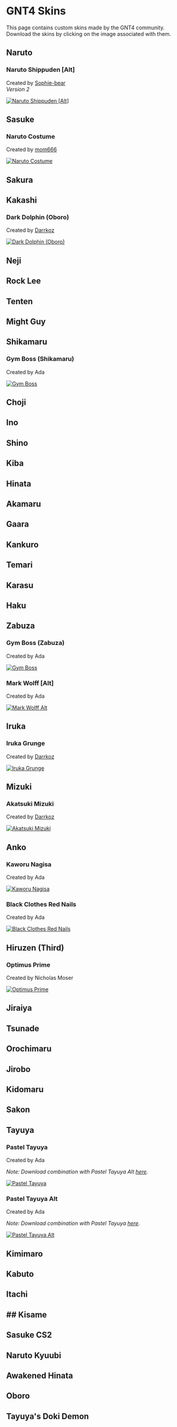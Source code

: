 # GNT4 Skins

This page contains custom skins made by the GNT4 community.  
Download the skins by clicking on the image associated with them.

## Naruto

### Naruto Shippuden [Alt]

Created by [Sophie-bear](https://twitter.com/Soph3D)  
*Version 2*

[![Naruto Shippuden [Alt]](/gnt4/images/skins/NarutoShippudenCostumeSD_P2.png?raw=true "Naruto Shippuden [Alt]")](/gnt4/files/NarutoShippudenCostumeSD_P2.zip?raw=true)

## Sasuke

### Naruto Costume

Created by [mom666](https://www.youtube.com/channel/UCAxpsO3P1QW-CMuYv5RQiNQ)

[![Naruto Costume](/gnt4/images/skins/sasuke_naruto.png?raw=true "Naruto Costume")](/gnt4/files/Sasuke_P1_-_Naruto_Costume.zip?raw=true)

## Sakura

## Kakashi

### Dark Dolphin (Oboro)

Created by [Darrkoz](https://dolphinnetplayninja.tumblr.com)

[![Dark Dolphin (Oboro)](/gnt4/images/skins/oborokakashi.png?raw=true "Dark Dolphin (Oboro)")](/gnt4/files/Kakashi_Dark_Dolphin_Oboro.zip?raw=true)

## Neji

## Rock Lee

## Tenten

## Might Guy

## Shikamaru

### Gym Boss (Shikamaru)

Created by Ada

[![Gym Boss](/gnt4/images/skins/gymbossshika.png?raw=true "Gym Boss (Shikamaru)")](/gnt4/files/Shikamaru_Gym_Boss.zip?raw=true)

## Choji

## Ino

## Shino

## Kiba

## Hinata

## Akamaru

## Gaara

## Kankuro

## Temari

## Karasu

## Haku

## Zabuza

### Gym Boss (Zabuza)

Created by Ada

[![Gym Boss](/gnt4/images/skins/gymbosszabuza.png?raw=true "Gym Boss (Zabuza)")](/gnt4/files/Zabuza_Gym_Boss.zip?raw=true)

### Mark Wolff [Alt]

Created by Ada

[![Mark Wolff Alt](/gnt4/images/skins/markwolff.png?raw=true "Mark Wolff")](/gnt4/files/Zabuza_Mark_Wolff_Alt.zip?raw=true)

## Iruka

### Iruka Grunge

Created by [Darrkoz](https://dolphinnetplayninja.tumblr.com)

[![Iruka Grunge](/gnt4/images/skins/irukagrunge.png?raw=true "Iruka Grunge")](/gnt4/files/Iruka_Grunge.zip?raw=true)

## Mizuki

### Akatsuki Mizuki

Created by [Darrkoz](https://dolphinnetplayninja.tumblr.com)

[![Akatsuki Mizuki](/gnt4/images/skins/akatsukimizuki.png?raw=true "Akatsuki Mizuki")](/gnt4/files/Akatsuki_Mizuki.zip?raw=true)

## Anko

### Kaworu Nagisa

Created by Ada

[![Kaworu Nagisa](/gnt4/images/skins/ankawo.png?raw=true "Kaworu Nagisa")](/gnt4/files/Anko_Kaworu_Nagisa.zip?raw=true)

### Black Clothes Red Nails

Created by Ada

[![Black Clothes Red Nails](/gnt4/images/skins/blackred.png?raw=true "Black Clothes Red Nails")](/gnt4/files/Anko_Black_Clothes_Red_Nails.zip?raw=true)

## Hiruzen (Third)

### Optimus Prime

Created by Nicholas Moser

[![Optimus Prime](/gnt4/images/skins/optimus_prime.png?raw=true "Optimus Prime")](/gnt4/files/Third_Optimus_Prime.zip?raw=true)

## Jiraiya

## Tsunade

## Orochimaru

## Jirobo

## Kidomaru

## Sakon

## Tayuya

### Pastel Tayuya

Created by Ada

*Note: Download combination with Pastel Tayuya Alt [here](/gnt4/files/pastel_tayuya_-_player_1_and_2.zip?raw=true).*

[![Pastel Tayuya](/gnt4/images/skins/pasteltay1.png?raw=true "Pastel Tayuya")](/gnt4/files/pastel_tayuya_-_p1_blue_hair_purple_tunic.zip?raw=true)

### Pastel Tayuya Alt

Created by Ada

*Note: Download combination with Pastel Tayuya [here](/gnt4/files/pastel_tayuya_-_player_1_and_2.zip?raw=true).*

[![Pastel Tayuya Alt](/gnt4/images/skins/pasteltay2.png?raw=true "Pastel Tayuya Alt")](/gnt4/files/pastel_tayuya_-_p2_purple_hair_blue_tunic.zip?raw=true)

## Kimimaro

## Kabuto

## Itachi

## ## Kisame

## Sasuke CS2

## Naruto Kyuubi

## Awakened Hinata

## Oboro

## Tayuya's Doki Demon
